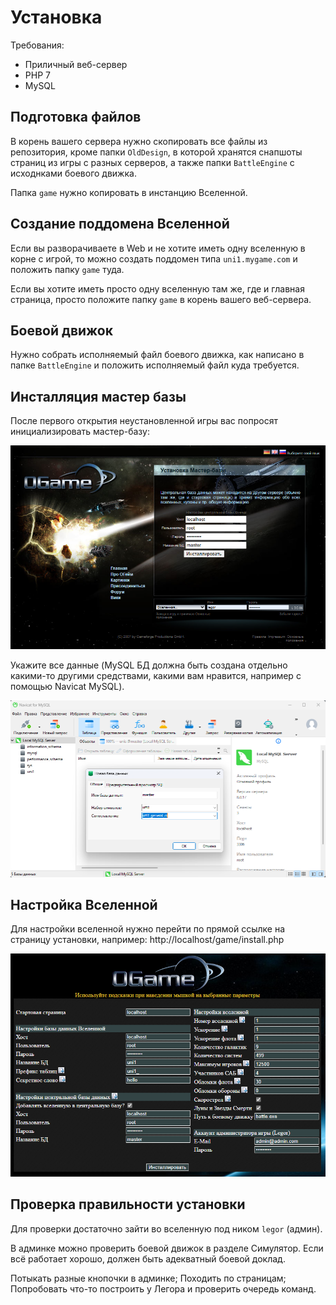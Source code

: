 # Установка

Требования:
- Приличный веб-сервер
- PHP 7
- MySQL

## Подготовка файлов

В корень вашего сервера нужно скопировать все файлы из репозитория, кроме папки `OldDesign`, в которой хранятся снапшоты страниц из игры с разных серверов, а также папки `BattleEngine` с исходнками боевого движка.

Папка `game` нужно копировать в инстанцию Вселенной.

## Создание поддомена Вселенной

Если вы разворачиваете в Web и не хотите иметь одну вселенную в корне с игрой, то можно создать поддомен типа `uni1.mygame.com` и положить папку `game` туда.

Если вы хотите иметь просто одну вселенную там же, где и главная страница, просто положите папку `game` в корень вашего веб-сервера.

## Боевой движок

Нужно собрать исполняемый файл боевого движка, как написано в папке `BattleEngine` и положить исполняемый файл куда требуется.

## Инсталляция мастер базы

После первого открытия неустановленной игры вас попросят инициализировать мастер-базу:

![install1.png](/imgstore/install1.png)

Укажите все данные (MySQL БД должна быть создана отдельно какими-то другими средствами, какими вам нравится, например с помощью Navicat MySQL).

![install2.png](/imgstore/install2.png)

## Настройка Вселенной

Для настройки вселенной нужно перейти по прямой ссылке на страницу установки, например: http://localhost/game/install.php

![install3.png](/imgstore/install3.png)

## Проверка правильности установки

Для проверки достаточно зайти во вселенную под ником `legor` (админ). 

В админке можно проверить боевой движок в разделе Симулятор. Если всё работает хорошо, должен быть адекватный боевой доклад.

Потыкать разные кнопочки в админке; Походить по страницам; Попробовать что-то построить у Легора и проверить очередь команд.
